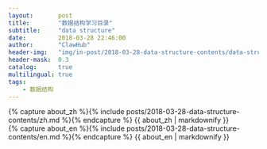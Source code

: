 ```yaml
---
layout:       post
title:        "数据结构学习目录"
subtitle:     "data structure"
date:         2018-03-28 22:46:00
author:       "ClawHub"
header-img:   "img/in-post/2018-03-28-data-structure-contents/data-structure.jpg"
header-mask:  0.3
catalog:      true
multilingual: true
tags:
    - 数据结构 
---
```


<!-- Chinese Version -->
<div class="zh post-container">
    {% capture about_zh %}{% include posts/2018-03-28-data-structure-contents/zh.md %}{% endcapture %}
    {{ about_zh | markdownify }}
</div>

<!-- English Version -->
<div class="en post-container">
    {% capture about_en %}{% include posts/2018-03-28-data-structure-contents/en.md %}{% endcapture %}
    {{ about_en | markdownify }}
</div>
